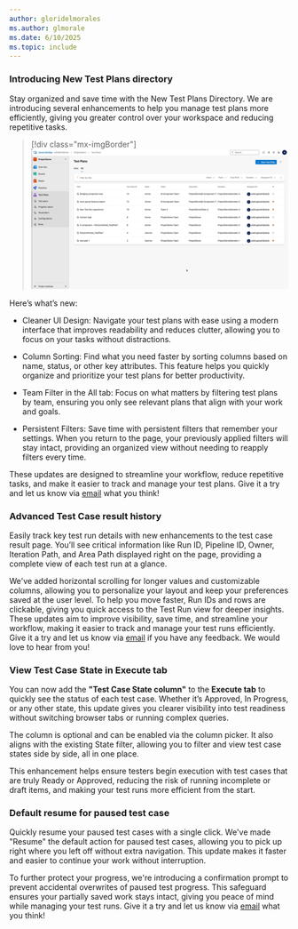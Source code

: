 ```yaml
---
author: gloridelmorales
ms.author: glmorale
ms.date: 6/10/2025
ms.topic: include
---
```


### Introducing New Test Plans directory

Stay organized and save time with the New Test Plans Directory. We are introducing several enhancements to help you manage test plans more efficiently, giving you greater control over your workspace and reducing repetitive tasks.  

> [!div class="mx-imgBorder"]
> ![Gif to Test Plans directory.](../../media/257-testplans-01.gif "gif to test plans directory.")

Here’s what’s new:  

* Cleaner UI Design: Navigate your test plans with ease using a modern interface that improves readability and reduces clutter, allowing you to focus on your tasks without distractions.  

* Column Sorting: Find what you need faster by sorting columns based on name, status, or other key attributes. This feature helps you quickly organize and prioritize your test plans for better productivity.  

* Team Filter in the All tab: Focus on what matters by filtering test plans by team, ensuring you only see relevant plans that align with your work and goals.  

* Persistent Filters: Save time with persistent filters that remember your settings. When you return to the page, your previously applied filters will stay intact, providing an organized view without needing to reapply filters every time. 

These updates are designed to streamline your workflow, reduce repetitive tasks, and make it easier to track and manage your test plans.  Give it a try and let us know via [email](mailto:adocustomerfeedback@service.microsoft.com) what you think!

### Advanced Test Case result history

Easily track key test run details with new enhancements to the test case result page. You’ll see critical information like Run ID, Pipeline ID, Owner, Iteration Path, and Area Path displayed right on the page, providing a complete view of each test run at a glance. 

We've added horizontal scrolling for longer values and customizable columns, allowing you to personalize your layout and keep your preferences saved at the user level. To help you move faster, Run IDs and rows are clickable, giving you quick access to the Test Run view for deeper insights. These updates aim to improve visibility, save time, and streamline your workflow, making it easier to track and manage your test runs efficiently. Give it a try and let us know via [email](mailto:adocustomerfeedback@service.microsoft.com) if you have any feedback. We would love to hear from you!

### View Test Case State in Execute tab

You can now add the **"Test Case State column"** to the **Execute tab** to quickly see the status of each test case. Whether it’s Approved, In Progress, or any other state, this update gives you clearer visibility into test readiness without switching browser tabs or running complex queries. 

The column is optional and can be enabled via the column picker. It also aligns with the existing State filter, allowing you to filter and view test case states side by side, all in one place. 

This enhancement helps ensure testers begin execution with test cases that are truly Ready or Approved, reducing the risk of running incomplete or draft items, and making your test runs more efficient from the start.

### Default resume for paused test case 

Quickly resume your paused test cases with a single click. We've made "Resume" the default action for paused test cases, allowing you to pick up right where you left off without extra navigation. This update makes it faster and easier to continue your work without interruption. 

To further protect your progress, we're introducing a confirmation prompt to prevent accidental overwrites of paused test progress. This safeguard ensures your partially saved work stays intact, giving you peace of mind while managing your test runs. Give it a try and let us know via [email](mailto:adocustomerfeedback@service.microsoft.com) what you think!